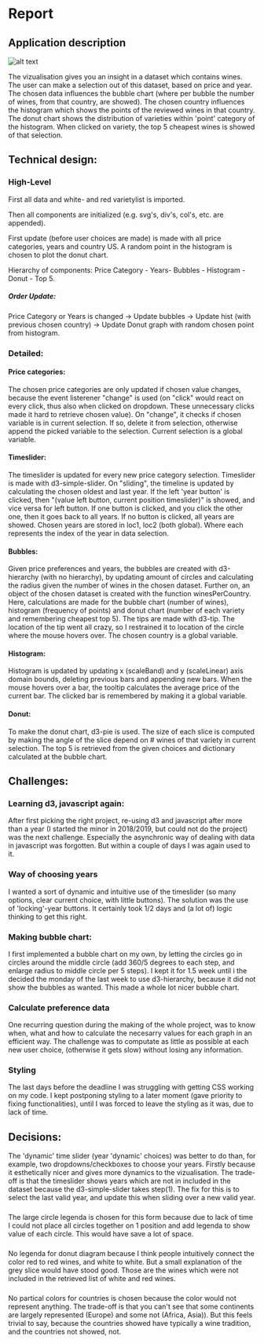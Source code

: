 # Report

## Application description
![alt text](https://enrikosiossifidis.github.io/progproject/doc/pictures/wholepic.png)

The vizualisation gives you an insight in a dataset which contains wines. The user can make a selection out of this dataset, based on price and year. The chosen data influences the bubble chart (where per bubble the number of wines, from that country, are showed). The chosen country influences the histogram which shows the points of the reviewed wines in that country. The donut chart shows the distribution of varieties within 'point' category of the histogram. When clicked on variety, the top 5 cheapest wines is showed of that selection.

## Technical design:
### High-Level

First all data and white- and red varietylist is imported. 

Then all components are initialized (e.g. svg's, div's, col's, etc. are appended).

First update (before user choices are made) is made with all price categories, years and country US. A random point in the histogram is chosen to plot the donut chart.

Hierarchy of components: Price Category - Years- Bubbles - Histogram - Donut - Top 5.

##### Order Update: 
Price Category or Years is changed -> Update bubbles -> Update hist (with previous chosen country) -> Update Donut graph with random chosen point from histogram.

### Detailed:
#### Price categories: 
The chosen price categories are only updated if chosen value changes, because the event listerener "change" is used (on "click" would react on every click, thus also when clicked on dropdown. These unnecessary clicks made it hard to retrieve chosen value). On "change", it checks if chosen variable is in current selection. If so, delete it from selection, otherwise append the picked variable to the selection. Current selection is a global variable. 

#### Timeslider: 
The timeslider is updated for every new price category selection. Timeslider is made with d3-simple-slider. On "sliding", the timeline is updated by calculating the chosen oldest and last year. If the left 'year button' is clicked, then "(value left button, current position timeslider)" is showed, and vice versa for left button. If one button is clicked, and you click the other one, then it goes back to all years. If no button is clicked, all years are showed. Chosen years are stored in loc1, loc2 (both global). Where each represents the index of the year in data selection.

#### Bubbles: 
Given price preferences and years, the bubbles are created with d3-hierarchy (with no hierarchy), by updating amount of circles and calculating the radius given the number of wines in the chosen dataset. Further on, an object of the chosen dataset is created with the function winesPerCountry. Here, calculations are made for the bubble chart (number of wines), histogram (frequency of points) and donut chart (number of each variety and remembering cheapest top 5). The tips are made with d3-tip. The location of the tip went all crazy, so I restrained it to location of the circle where the mouse hovers over. The chosen country is a global variable.

#### Histogram:
Histogram is updated by updating x (scaleBand) and y (scaleLinear) axis domain bounds, deleting previous bars and appending new bars. When the mouse hovers over a bar, the tooltip calculates the average price of the current bar. The clicked bar is remembered by making it a global variable. 

#### Donut:
To make the donut chart, d3-pie is used. The size of each slice is computed by making the angle of the slice depend on # wines of that variety in current selection. The top 5 is retrieved from the given choices and dictionary calculated at the bubble chart.

## Challenges: 

### Learning d3, javascript again:
After first picking the right project, re-using d3 and javascript after more than a year (I started the minor in 2018/2019, but could not do the project) was the next challenge. Especially the asynchronic way of dealing with data in javascript was forgotten. But within a couple of days I was again used to it.

### Way of choosing years
I wanted a sort of dynamic and intuitive use of the timeslider (so many options, clear current choice, with little buttons). The solution was the use of 'locking'-year buttons. It certainly took 1/2 days and (a lot of) logic thinking to get this right.  

### Making bubble chart:
I first implemented a bubble chart on my own, by letting the circles go in circles around the middle circle (add 360/5 degrees to each step, and enlarge radius to middle circle per 5 steps). I kept it for 1.5 week until i the decided the monday of the last week to use d3-hierarchy, because it did not show the bubbles as wanted. This made a whole lot nicer bubble chart. 

### Calculate preference data
One recurring question during the making of the whole project, was to know when, what and how to calculate the necesarry values for each graph in an efficient way. The challenge was to computate as little as possible at each new user choice, (otherwise it gets slow) without losing any information.

### Styling
The last days before the deadline I was struggling with getting CSS working on my code. I kept postponing styling to a later moment (gave priority to fixing functionalities), until I was forced to leave the styling as it was, due to lack of time. 

## Decisions: 
The 'dynamic' time slider (year 'dynamic' choices) was better to do than, for example, two dropdowns/checkboxes to choose your years. Firstly because it esthetically nicer and gives more dynamics to the vizualisation. The trade-off is that the timeslider shows years which are not in included in the dataset because the d3-simple-slider takes step(1). The fix for this is to select the last valid year, and update this when sliding over a new valid year.
###
The large circle legenda is chosen for this form because due to lack of time I could not place all circles together on 1 position and add legenda to show value of each circle. This would have save a lot of space.  
###
No legenda for donut diagram because I think people intuitively connect the color red to red wines, and white to white. But a small explanation of the grey slice would have stood good. Those are the wines which were not included in the retrieved list of white and red wines.
###
No partical colors for countries is chosen because the color would not represent anything. The trade-off is that you can't see that some continents are largely represented (Europe) and some not (Africa, Asia)). But this feels trivial to say, because the countries showed have typically a wine tradition, and the countries not showed, not.    